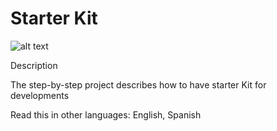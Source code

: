 # Starter Kit
![alt text](https://raw.github.com/iamdavid2/javaScript/master/logo.png)

Description

The step-by-step project describes how to have starter Kit for developments

Read this in other languages: English, Spanish


